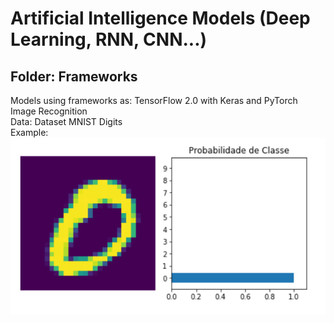 # Artificial Intelligence Models (Deep Learning, RNN, CNN...)

## Folder: Frameworks
Models using frameworks as: TensorFlow 2.0 with Keras and PyTorch <br/>
Image Recognition <br/>
Data: Dataset MNIST Digits <br/>
Example: <br/>
<img src="./images/PyTorch.png">
